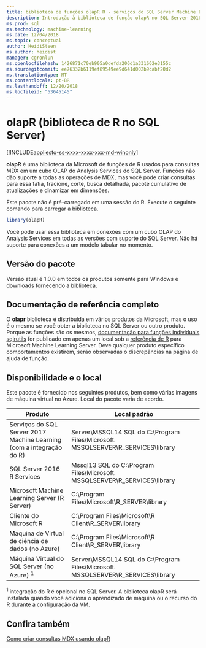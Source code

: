 ```yaml
---
title: biblioteca de funções olapR R - serviços do SQL Server Machine Learning
description: Introdução à biblioteca de função olapR no SQL Server 2016 R Services e os serviços do SQL Server 2017 Machine Learning com R.
ms.prod: sql
ms.technology: machine-learning
ms.date: 12/04/2018
ms.topic: conceptual
author: HeidiSteen
ms.author: heidist
manager: cgronlun
ms.openlocfilehash: 1426871c70eb905a0defda206d1a331662e3155c
ms.sourcegitcommit: ee76332b6119ef89549ee9d641d002b9cabf20d2
ms.translationtype: MT
ms.contentlocale: pt-BR
ms.lasthandoff: 12/20/2018
ms.locfileid: "53645145"
---
```

# <a name="olapr-r-library-in-sql-server"></a>olapR (biblioteca de R no SQL Server)
[!INCLUDE[appliesto-ss-xxxx-xxxx-xxx-md-winonly](../../includes/appliesto-ss-xxxx-xxxx-xxx-md-winonly.md)]

**olapR** é uma biblioteca da Microsoft de funções de R usados para consultas MDX em um cubo OLAP do Analysis Services do SQL Server. Funções não dão suporte a todas as operações de MDX, mas você pode criar consultas para essa fatia, fracione, corte, busca detalhada, pacote cumulativo de atualizações e dinamizar em dimensões. 

Este pacote não é pré-carregado em uma sessão do R. Execute o seguinte comando para carregar a biblioteca.

```R
library(olapR)
```

Você pode usar essa biblioteca em conexões com um cubo OLAP do Analysis Services em todas as versões com suporte do SQL Server. Não há suporte para conexões a um modelo tabular no momento.

## <a name="package-version"></a>Versão do pacote

Versão atual é 1.0.0 em todos os produtos somente para Windows e downloads fornecendo a biblioteca.

## <a name="full-reference-documentation"></a>Documentação de referência completo

O **olapr** biblioteca é distribuída em vários produtos da Microsoft, mas o uso é o mesmo se você obter a biblioteca no SQL Server ou outro produto. Porque as funções são os mesmos, [documentação para funções individuais sqlrutils](https://docs.microsoft.com/machine-learning-server/r-reference/olapr/olapr) for publicado em apenas um local sob a [referência de R](https://docs.microsoft.com/machine-learning-server/r-reference/introducing-r-server-r-package-reference) para Microsoft Machine Learning Server. Deve qualquer produto específico comportamentos existirem, serão observadas o discrepâncias na página de ajuda de função.

## <a name="availability-and-location"></a>Disponibilidade e o local

Este pacote é fornecido nos seguintes produtos, bem como várias imagens de máquina virtual no Azure. Local do pacote varia de acordo.

Produto | Local padrão |
--------|----------|
Serviços do SQL Server 2017 Machine Learning (com a integração do R) | Server\MSSQL14 SQL do C:\Program Files\Microsoft. MSSQLSERVER\R_SERVICES\library | 
SQL Server 2016 R Services | Mssql13 SQL do C:\Program Files\Microsoft. MSSQLSERVER\R_SERVICES\library
Microsoft Machine Learning Server (R Server) | C:\Program Files\Microsoft\R_SERVER\library |
Cliente do Microsoft R | C:\Program Files\Microsoft\R Client\R_SERVER\library |
Máquina de Virtual de ciência de dados (no Azure) | C:\Program Files\Microsoft\R Client\R_SERVER\library |
Máquina Virtual do SQL Server (no Azure) <sup>1</sup> | Server\MSSQL14 SQL do C:\Program Files\Microsoft. MSSQLSERVER\R_SERVICES\library |

<sup>1</sup> integração do R é opcional no SQL Server. A biblioteca olapR será instalada quando você adiciona o aprendizado de máquina ou o recurso do R durante a configuração da VM.


## <a name="see-also"></a>Confira também

[Como criar consultas MDX usando olapR](how-to-create-mdx-queries-using-olapr.md)
